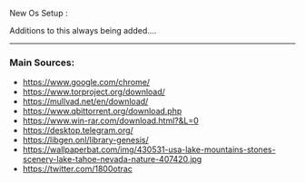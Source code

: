 New Os Setup :

Additions to this always being added....

***

### Main Sources:

* https://www.google.com/chrome/
* https://www.torproject.org/download/
* https://mullvad.net/en/download/
* https://www.qbittorrent.org/download.php
* https://www.win-rar.com/download.html?&L=0
* https://desktop.telegram.org/
* https://libgen.onl/library-genesis/
* https://wallpaperbat.com/img/430531-usa-lake-mountains-stones-scenery-lake-tahoe-nevada-nature-407420.jpg
* https://twitter.com/1800otrac



